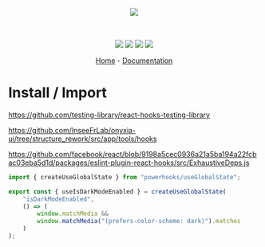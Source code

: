 <p align="center">
    <img src="https://user-images.githubusercontent.com/6702424/80216211-00ef5280-863e-11ea-81de-59f3a3d4b8e4.png">  
</p>
<p align="center">
    <i></i>
    <br>
    <br>
    <img src="https://github.com/garronej/powerhooks/workflows/ci/badge.svg?branch=master">
    <img src="https://img.shields.io/bundlephobia/minzip/powerhooks">
    <img src="https://img.shields.io/npm/dw/powerhooks">
    <img src="https://img.shields.io/npm/l/powerhooks">
</p>
<p align="center">
  <a href="https://www.powerhooks.dev">Home</a>
  -
  <a href="https://docs.powerhooks.dev">Documentation</a>
</p>

# Install / Import

https://github.com/testing-library/react-hooks-testing-library

https://github.com/InseeFrLab/onyxia-ui/tree/structure_rework/src/app/tools/hooks


https://github.com/facebook/react/blob/9198a5cec0936a21a5ba194a22fcbac03eba5d1d/packages/eslint-plugin-react-hooks/src/ExhaustiveDeps.js

```typescript
import { createUseGlobalState } from "powerhooks/useGlobalState";

export const { useIsDarkModeEnabled } = createUseGlobalState(
    "isDarkModeEnabled",
    () => (
        window.matchMedia &&
        window.matchMedia("(prefers-color-scheme: dark)").matches
    )
);
```
